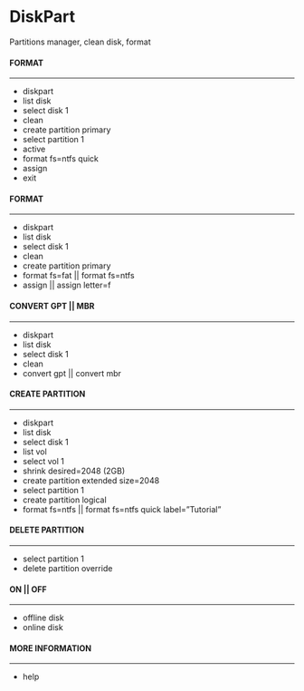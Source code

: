 # DiskPart
Partitions manager, clean disk, format

#### FORMAT
--------------------------------------------------------
- diskpart
- list disk
- select disk 1
- clean
- create partition primary
- select partition 1
- active
- format fs=ntfs quick
- assign
- exit

#### FORMAT
--------------------------------------------------------
- diskpart
- list disk
- select disk 1
- clean
- create partition primary
- format fs=fat || format fs=ntfs
- assign || assign letter=f

#### CONVERT GPT || MBR
--------------------------------------------------------
- diskpart
- list disk
- select disk 1
- clean
- convert gpt || convert mbr 

#### CREATE PARTITION
--------------------------------------------------------
- diskpart
- list disk
- select disk 1
- list vol
- select vol 1
- shrink desired=2048 (2GB)
- create partition extended size=2048
- select partition 1
- create partition logical
- format fs=ntfs || format fs=ntfs quick label=”Tutorial”

#### DELETE PARTITION
--------------------------------------------------------
- select partition 1
- delete partition override

#### ON || OFF
--------------------------------------------------------
- offline disk
- online disk

#### MORE INFORMATION
--------------------------------------------------------
- help
